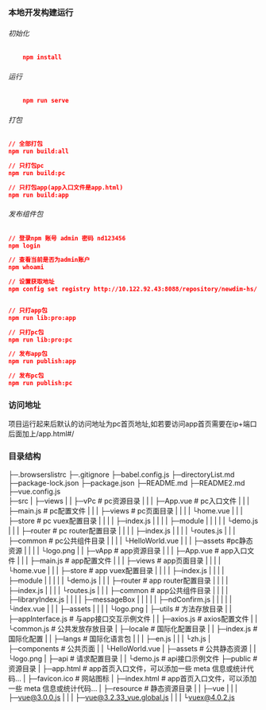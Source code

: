 ### 本地开发构建运行

###### 	初始化

```json
	npm install
```



###### 运行

```json
	npm run serve
```



###### 打包

```json
// 全部打包
npm run build:all

// 只打包pc
npm run build:pc

// 只打包app(app入口文件是app.html)
npm run build:app
```


###### 发布组件包
```json
// 登录npm 账号 admin 密码 nd123456
npm login

// 查看当前是否为admin账户
npm whoami

// 设置获取地址
npm config set registry http://10.122.92.43:8088/repository/newdim-hs/


// 只打app包
npm run lib:pro:app

// 只打pc包
npm run lib:pro:pc

// 发布app包
npm run publish:app

// 发布pc包
npm run publish:pc
```


### 访问地址

​		项目运行起来后默认的访问地址为pc首页地址,如若要访问app首页需要在ip+端口后面加上/app.html#/

### 目录结构

├─.browserslistrc
├─.gitignore
├─babel.config.js
├─directoryList.md
├─package-lock.json
├─package.json
├─README.md
├─README2.md
├─vue.config.js       
├─src
|  ├─views
|  |   ├─vPc										 # pc资源目录
|  |   |  ├─App.vue							# pc入口文件
|  |   |  ├─main.js 						     # pc配置文件
|  |   |  ├─views								 # pc页面目录
|  |   |  |   └home.vue
|  |   |  ├─store								 # pc vuex配置目录
|  |   |  |   ├─index.js
|  |   |  |   ├─module
|  |   |  |   |   └demo.js
|  |   |  ├─router								# pc router配置目录
|  |   |  |   ├─index.js
|  |   |  |   └routes.js
|  |   |  ├─common							# pc公共组件目录
|  |   |  |   └HelloWorld.vue
|  |   |  ├─assets								 #pc静态资源
|  |   |  |   └logo.png
|  |   ├─vApp										# app资源目录
|  |   |  ├─App.vue							  # app入口文件
|  |   |  ├─main.js								# app配置文件
|  |   |  ├─views								   # app页面目录
|  |   |  |   └home.vue
|  |   |  ├─store									# app vuex配置目录
|  |   |  |   ├─index.js
|  |   |  |   ├─module
|  |   |  |   |   └demo.js
|  |   |  ├─router								# app router配置目录
|  |   |  |   ├─index.js
|  |   |  |   └routes.js
|  |   |  ├─common							# app公共组件目录
|  |   |  |   ├─libraryIndex.js
|  |   |  |   ├─messageBox
|  |   |  |   |     ├─ndConfirm.js
|  |   |  |   |     └index.vue
|  |   |  ├─assets
|  |   |  |   └logo.png
|  ├─utils										  # 方法存放目录
|  |   ├─appInterface.js				  # 与app接口交互示例文件
|  |   ├─axios.js								# axios配置文件
|  |   └common.js							# 公共发放存放目录
|  ├─locale										# 国际化配置目录
|  |   ├─index.js								# 国际化配置
|  |   ├─langs									# 国际化语言包
|  |   |   ├─en.js
|  |   |   └zh.js
|  ├─components							# 公共页面
|  |     └HelloWorld.vue
|  ├─assets										# 公共静态资源
|  |   └logo.png
|  ├─api											  # 请求配置目录
|  |  └demo.js									# api接口示例文件
├─public                                             # 资源目录
|   ├─app.html								  # app首页入口文件，可以添加一些 meta 信息或统计代码... 
|   ├─favicon.ico							   # 网站图标
|   ├─index.html							   # app首页入口文件，可以添加一些 meta 信息或统计代码... 
|   ├─resource                   			   # 静态资源目录
|   |    ├─vue
|   |    |  ├─vue@3.0.0.js
|   |    |  ├─vue@3.2.33_vue.global.js
|   |    |  └vuex@4.0.2.js